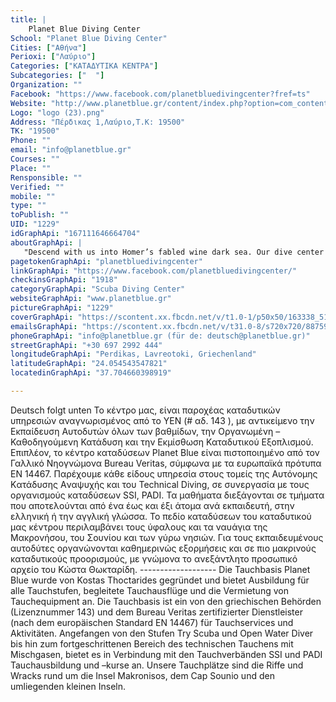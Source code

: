 ```yaml
---
title: |
    Planet Blue Diving Center
School: "Planet Blue Diving Center"
Cities: ["Αθήνα"]
Perioxi: ["Λαύριο"]
Categories: ["ΚΑΤΑΔΥΤΙΚΑ ΚΕΝΤΡΑ"]
Subcategories: ["  "]
Organization: ""
Facebook: "https://www.facebook.com/planetbluedivingcenter?fref=ts"
Website: "http://www.planetblue.gr/content/index.php?option=com_content&amp;view=frontpage&amp;Itemid=57"
Logo: "logo (23).png"
Address: "Πέρδικας 1,Λαύριο,Τ.Κ: 19500"
TK: "19500"
Phone: ""
email: "info@planetblue.gr"
Courses: ""
Place: ""
Rensponsible: ""
Verified: ""
mobile: ""
type: ""
toPublish: ""
UID: "1229"
idGraphApi: "167111646664704"
aboutGraphApi: | 
   "Descend with us into Homer’s fabled wine dark sea. Our dive center offers daily guided scuba-diving boat excursions to over 50 different dive sites."
pagetokenGraphApi: "planetbluedivingcenter"
linkGraphApi: "https://www.facebook.com/planetbluedivingcenter/"
checkinsGraphApi: "1918"
categoryGraphApi: "Scuba Diving Center"
websiteGraphApi: "www.planetblue.gr"
pictureGraphApi: "1229"
coverGraphApi: "https://scontent.xx.fbcdn.net/v/t1.0-1/p50x50/163338_515781311797734_1406452877_n.jpg?oh=8486235fc4b954df3b6e63185a470499&amp;oe=5B032F5E"
emailsGraphApi: "https://scontent.xx.fbcdn.net/v/t31.0-8/s720x720/887590_905477092828152_4032241604498341905_o.jpg?oh=b65eec1cd9858ba1502f88ec814715fa&amp;oe=5B4D5B20"
phoneGraphApi: "info@planetblue.gr (für de: deutsch@planetblue.gr)"
streetGraphApi: "+30 697 2992 444"
longitudeGraphApi: "Perdikas, Lavreotoki, Griechenland"
latitudeGraphApi: "24.054543547821"
locatedinGraphApi: "37.704660398919"

---
```


Deutsch folgt unten Το κέντρο μας, είναι παροχέας καταδυτικών υπηρεσιών αναγνωρισμένος από το ΥΕΝ (# αδ. 143 ), με αντικείμενο την Εκπαίδευση Αυτοδυτών όλων των βαθμίδων, την Οργανωμένη – Καθοδηγούμενη Κατάδυση και την Εκμίσθωση Καταδυτικού Εξοπλισμού. Επιπλέον, το κέντρο καταδύσεων Planet Blue είναι πιστοποιημένο από τον Γαλλικό Νηογνώμονα Bureau Veritas, σύμφωνα με τα ευρωπαϊκά πρότυπα ΕΝ 14467. Παρέχουμε κάθε είδους υπηρεσία στους τομείς της Aυτόνομης Kατάδυσης Aναψυχής και του Technical Diving, σε συνεργασία με τους οργανισμούς καταδύσεων SSI, PADI. Τα μαθήματα διεξάγονται σε τμήματα που αποτελούνται από ένα έως και έξι άτομα ανά εκπαιδευτή, στην ελληνική ή την αγγλική γλώσσα. Το πεδίο καταδύσεων του καταδυτικού μας κέντρου περιλαμβάνει τους ύφαλους και τα ναυάγια της Μακρονήσου, του Σουνίου και των γύρω νησιών. Για τους εκπαιδευμένους αυτοδύτες οργανώνονται καθημερινώς εξορμήσεις και σε πιο μακρινούς καταδυτικούς προορισμούς, με γνώμονα το ανεξάντλητο προσωπικό αρχείο του Κώστα Θωκταρίδη. ------------------- Die Tauchbasis Planet Blue wurde von Kostas Thoctarides gegründet und bietet Ausbildung für alle Tauchstufen, begleitete Tauchausflüge und die Vermietung von Tauchequipment an. Die Tauchbasis ist ein von den griechischen Behörden (Lizenznummer 143) und dem Bureau Veritas zertifizierter Dienstleister (nach dem europäischen Standard EN 14467) für Tauchservices und Aktivitäten. Angefangen von den Stufen Try Scuba und Open Water Diver bis hin zum fortgeschrittenen Bereich des technischen Tauchens mit Mischgasen, bietet es in Verbindung mit den Tauchverbänden SSI und PADI Tauchausbildung und –kurse an. Unsere Tauchplätze sind die Riffe und Wracks rund um die Insel Makronisos, dem Cap Sounio und den umliegenden kleinen Inseln.

